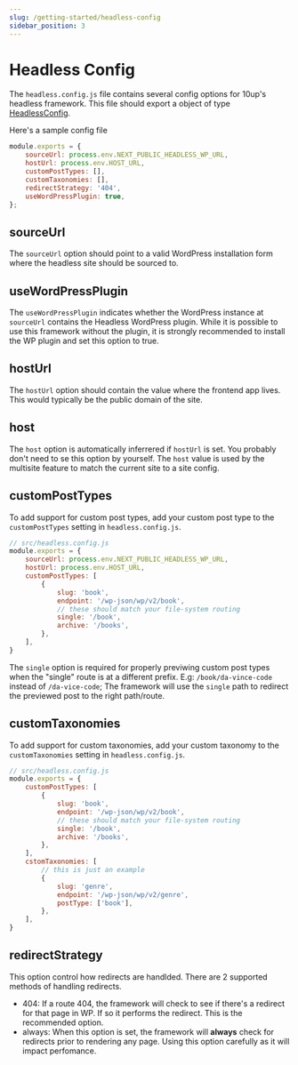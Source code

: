```yaml
---
slug: /getting-started/headless-config
sidebar_position: 3
---
```

# Headless Config

The `headless.config.js` file contains several config options for 10up's headless framework. This file should export a object of type [HeadlessConfig](/api/modules/10up_headless_core/#headlessconfig).

Here's a sample config file

```javascript
module.exports = {
    sourceUrl: process.env.NEXT_PUBLIC_HEADLESS_WP_URL,
    hostUrl: process.env.HOST_URL,
    customPostTypes: [],
    customTaxonomies: [],
    redirectStrategy: '404',
    useWordPressPlugin: true,
};
```

## sourceUrl

The `sourceUrl` option should point to a valid WordPress installation form where the headless site should be sourced to.

## useWordPressPlugin

The `useWordPressPlugin` indicates whether the WordPress instance at `sourceUrl` contains the Headless WordPress plugin. While it is possible to use this framework without the plugin, it is strongly recommended to install the WP plugin and set this option to true.

## hostUrl

The `hostUrl` option should contain the value where the frontend app lives. This would typically be the public domain of the site.

## host

The `host` option is automatically inferrered if `hostUrl` is set. You probably don't need to se this option by yourself. The `host` value is used by the multisite feature to match the current site to a site config.

## customPostTypes

To add support for custom post types, add your custom post type to the `customPostTypes` setting in `headless.config.js`.

```js
// src/headless.config.js
module.exports = {
    sourceUrl: process.env.NEXT_PUBLIC_HEADLESS_WP_URL,
    hostUrl: process.env.HOST_URL,
    customPostTypes: [
        {
            slug: 'book',
            endpoint: '/wp-json/wp/v2/book',
            // these should match your file-system routing
			single: '/book',
			archive: '/books',
        },
    ],
}
```

The `single` option is required for properly previwing custom post types when the "single" route is at a different prefix. E.g: `/book/da-vince-code` instead of `/da-vice-code`; The framework will use the `single` path to redirect the previewed post to the right path/route.

## customTaxonomies

To add support for custom taxonomies, add your custom taxonomy to the `customTaxonomies` setting in `headless.config.js`.

```js
// src/headless.config.js
module.exports = {
    customPostTypes: [
        {
            slug: 'book',
            endpoint: '/wp-json/wp/v2/book',
            // these should match your file-system routing
			single: '/book',
			archive: '/books',
        },
    ],
    cstomTaxonomies: [
		// this is just an example
		{ 
			slug: 'genre',
			endpoint: '/wp-json/wp/v2/genre',
			postType: ['book'],
		},
	],
}
```

## redirectStrategy

This option control how redirects are handlded. There are 2 supported methods of handling redirects.
- 404: If a route 404, the framework will check to see if there's a redirect for that page in WP. If so it performs the redirect. This is the recommended option.
- always: When this option is set, the framework will **always** check for redirects prior to rendering any page. Using this option carefully as it will impact perfomance.